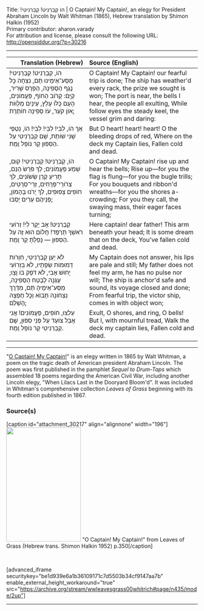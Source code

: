 <html>
<head></head>
<body>
Title: הוֹ קְבַרְנִיט! קְבַרְנִיטִי!‏ | O Captain! My Captain!, an elegy for President Abraham Lincoln by Walt Whitman (1865), Hebrew translation by Shimon Halkin (1952)<br />
Primary contributor: aharon.varady<br />
For attribution and license, please consult the following URL: <a href="http://opensiddur.org/?p=30216">http://opensiddur.org/?p=30216</a>
<p />
<hr />

<table style="margin-left: auto;margin-right: auto;" class="draggable">
<thead><tr><th id="x" style="text-align: right;">Translation (Hebrew)</th><th style="text-align: left;">Source (English)</th></tr></thead>
<tbody>
<tr><td style="vertical-align:top;">
<div class="liturgy"><span lang="he">
הוֹ, קְבַרְנִיט! קְבַרְנִיטִי! מַסַּע־אֵימֵינוּ תַּם, 
נִצְּחָה כׇּל נֶגֶף הַסְּפִינָה, הַפְרָס שָׁרִיר, קַיָּם: 
קָרוֹב הַחוֹף, פַּעֲמוֹנִים, הָעָם כֻּלּוֹ עָלֵץ, 
עֵינַיִם מְלַוּוֹת אוֺן קֹעַר, עֹז סְפִינָה חוֹתֶרֶת; 
</span></div></td>
 
<td style="vertical-align:top;">
<div class="english">
O Captain! My Captain! our fearful trip is done;
The ship has weather'd every rack, the prize we sought is won;
The port is near, the bells I hear, the people all exulting,
While follow eyes the steady keel, the vessel grim and daring:
</div></td></tr>


<tr><td style="vertical-align:top;">
<div class="liturgy"><span lang="he">
אַךְ הוֹ, לִבִּי! לִבִּי! לִבִּי!
הוֹ, נִטְפֵי שָׁנִי שׁוֹתֵת,
שָׁם קְבַרְנִיטִי עַל הַסִּפּוּן 
קַר נוֹפֵל וָמֵת.
</span></div></td>
 
<td style="vertical-align:top;">
<div class="english">
But O heart! heart! heart!
            O the bleeding drops of red,
                  Where on the deck my Captain lies,
                        Fallen cold and dead.
</div></td></tr>


<tr><td style="vertical-align:top;">
<div class="liturgy"><span lang="he">
הוֹ, קְבַרְנִיט! קְבַרְנִיטִי! קוּם, שְׁמַע פַּעֲמוֹנִים; 
לְךָ פֹּרַשׂ הַנֵּם, תָּרִיעַ קֶרֶן שְׂשׂוֹנִים, 
לְךָ צְרוֹרֵי־פְּרָחִים, זֵרֵי־סְרָטִים, חוֹפִים צְפוּפִים,
לְךָ יָרֹנּוּ בֶּהָמוֹן, פְּנֵיהֶם עֵרִים יָסֵבּוּ; 
</span></div></td>
 
<td style="vertical-align:top;">
<div class="english">
O Captain! My Captain! rise up and hear the bells;
Rise up—for you the flag is flung—for you the bugle trills;
For you bouquets and ribbon'd wreaths—for you the shores a-crowding;
For you they call, the swaying mass, their eager faces turning;
</div></td></tr>


<tr><td style="vertical-align:top;">
<div class="liturgy"><span lang="he">
קְבַרְנִיט! אָב יָקָר לִי! 
זְרוֹעִי רֹאשְׁךָ תְּרַפֵּד! 
חֲלוֹם הוּא זֶה עַל הַסִּפּוּן —
נָפַלְתָּ קַר וָמֵת.
</span></div></td>
 
<td style="vertical-align:top;">
<div class="english">
Here captain! dear father!
            This arm beneath your head;
                  It is some dream that on the deck,
                        You've fallen cold and dead.
</div></td></tr>


<tr><td style="vertical-align:top;">
<div class="liturgy"><span lang="he">
לֹא יַעַן קְבַרְנִיטִי, חִוְרוֹת דְּמוּמוֹת שְׂפָתָיו, 
לֹא בִּזְרוֹעִי יָחוּשׁ אָבִי, לֹא דֹּפֶק בּוֹ וָצָו; 
עֻגְּנָה לָבֶטַח הַסְּפִינָה, מַסַּע־אֵימֶיהָ תַּם,
מִדֶּרֶךְ נִצְחוֹנָהּ תָּבוֹא וְכׇל חֶפְצָהּ הָשְׁלַם;
</span></div></td>
 
<td style="vertical-align:top;">
<div class="english">
My Captain does not answer, his lips are pale and still;
My father does not feel my arm, he has no pulse nor will;
The ship is anchor'd safe and sound, its voyage closed and done;
From fearful trip, the victor ship, comes in with object won;
</div></td></tr>


<tr><td style="vertical-align:top;">
<div class="liturgy"><span lang="he">
עִלְצוּ, חוֹפִים, פַּעֲמוֹנִים!
אֲנִי אָבֵל צוֹעֵד 
עַל פְּנֵי סִפּוּן, שָׁם קְבַרְנִיטִי 
קַר נוֹפֵל וָמֵת.
</span></div></td>
 
<td style="vertical-align:top;">
<div class="english">
Exult, O shores, and ring, O bells!
            But I, with mournful tread,
                  Walk the deck my captain lies,
                        Fallen cold and dead.
</div></td></tr>
</tbody></table>

<hr />

"<a href="https://en.wikipedia.org/wiki/O_Captain!_My_Captain!">O Captain! My Captain!</a>" is an elegy written in 1865 by Walt Whitman, a poem on the tragic death of American president Abraham Lincoln. The poem was first published in the pamphlet <em>Sequel to Drum-Taps</em> which assembled 18 poems regarding the American Civil War, including another Lincoln elegy, "When Lilacs Last in the Dooryard Bloom'd". It was included in Whitman's comprehensive collection <em>Leaves of Grass</em> beginning with its fourth edition published in 1867.

<h3>Source(s)</h3>

[caption id="attachment_30217" align="alignnone" width="196"]<a href="https://opensiddur.org/wp-content/uploads/2020/02/O-Captain-My-Captain-from-Leaves-of-Grass-Hebrew-trans.-Shimon-Halkin-1952-p.350.jpg"><img src="https://opensiddur.org/wp-content/uploads/2020/02/O-Captain-My-Captain-from-Leaves-of-Grass-Hebrew-trans.-Shimon-Halkin-1952-p.350-196x300.jpg" alt="" width="196" height="300" class="size-medium wp-image-30217" /></a> "O Captain! My Captain!" from Leaves of Grass (Hebrew trans. Shimon Halkin 1952) p.350[/caption]

&nbsp;

[advanced_iframe securitykey="be1d939e6a1b36109171c7d5503b34cf9147aa7b" enable_external_height_workaround="true" src="https://archive.org/stream/wwleavesgrass00whitrich#page/n435/mode/2up"]

<hr />

&nbsp;
</body>
</html>